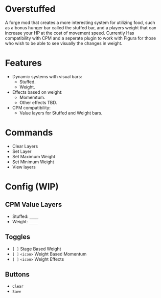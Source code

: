 # Overstuffed
A forge mod that creates a more interesting system for utilizing food, such as a bonus hunger bar called the stuffed bar, and a players weight that can increase your HP at the cost of movement speed.
Currently Has compatibility with CPM and a seperate plugin to work with Figura for those who wish to be able to see visually the changes in weight.
# Features
- Dynamic systems with visual bars:
  - Stuffed.
  - Weight.
- Effects based on weight:
  - Momemtum.
  - Other effects TBD.
- CPM compatibility:
  - Value layers for Stuffed and Weight bars.
# Commands
- Clear Layers
- Set Layer
- Set Maximum Weight
- Set Minimum Weight
- View layers
# Config (WIP)
## CPM Value Layers
- Stuffed: `____`
- Weight: `____`
## Toggles
- `[ ]` Stage Based Weight
- `[ ]` `<icon>` Weight Based Momentum
- `[ ]` `<icon>` Weight Effects
## Buttons
- `Clear`
- `Save`
